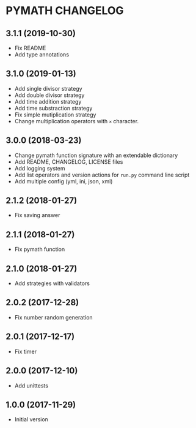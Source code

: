 # PYMATH CHANGELOG

## 3.1.1 (2019-10-30)

- Fix README
- Add type annotations

## 3.1.0 (2019-01-13)

- Add single divisor strategy
- Add double divisor strategy
- Add time addition strategy
- Add time substraction strategy
- Fix simple mutiplication strategy
- Change multiplication operators with `×` character.

## 3.0.0 (2018-03-23)

- Change pymath function signature with an extendable dictionary
- Add README, CHANGELOG, LICENSE files
- Add logging system
- Add list operators and version actions for `run.py` command line script
- Add multiple config (yml, ini, json, xml)

## 2.1.2 (2018-01-27)

- Fix saving answer

## 2.1.1 (2018-01-27)

- Fix pymath function

## 2.1.0 (2018-01-27)

- Add strategies with validators

## 2.0.2 (2017-12-28)

- Fix number random generation

## 2.0.1 (2017-12-17)

- Fix timer

## 2.0.0 (2017-12-10)

- Add unittests

## 1.0.0 (2017-11-29)

- Initial version
